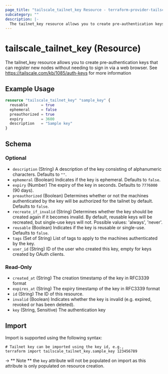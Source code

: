```yaml
---
page_title: "tailscale_tailnet_key Resource - terraform-provider-tailscale"
subcategory: ""
description: |-
  The tailnet_key resource allows you to create pre-authentication keys that can register new nodes without needing to sign in via a web browser. See https://tailscale.com/kb/1085/auth-keys for more information
---
```


# tailscale_tailnet_key (Resource)

The tailnet_key resource allows you to create pre-authentication keys that can register new nodes without needing to sign in via a web browser. See https://tailscale.com/kb/1085/auth-keys for more information

## Example Usage

```terraform
resource "tailscale_tailnet_key" "sample_key" {
  reusable      = true
  ephemeral     = false
  preauthorized = true
  expiry        = 3600
  description   = "Sample key"
}
```

<!-- schema generated by tfplugindocs -->
## Schema

### Optional

- `description` (String) A description of the key consisting of alphanumeric characters. Defaults to `""`.
- `ephemeral` (Boolean) Indicates if the key is ephemeral. Defaults to `false`.
- `expiry` (Number) The expiry of the key in seconds. Defaults to `7776000` (90 days).
- `preauthorized` (Boolean) Determines whether or not the machines authenticated by the key will be authorized for the tailnet by default. Defaults to `false`.
- `recreate_if_invalid` (String) Determines whether the key should be created again if it becomes invalid. By default, reusable keys will be recreated, but single-use keys will not. Possible values: 'always', 'never'.
- `reusable` (Boolean) Indicates if the key is reusable or single-use. Defaults to `false`.
- `tags` (Set of String) List of tags to apply to the machines authenticated by the key.
- `user_id` (String) ID of the user who created this key, empty for keys created by OAuth clients.

### Read-Only

- `created_at` (String) The creation timestamp of the key in RFC3339 format
- `expires_at` (String) The expiry timestamp of the key in RFC3339 format
- `id` (String) The ID of this resource.
- `invalid` (Boolean) Indicates whether the key is invalid (e.g. expired, revoked or has been deleted).
- `key` (String, Sensitive) The authentication key

## Import

Import is supported using the following syntax:

```shell
# Tailnet key can be imported using the key id, e.g.,
terraform import tailscale_tailnet_key.sample_key 123456789
```

-> ** Note ** the `key` attribute will not be populated on import as this attribute is only populated
on resource creation.

